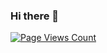 ### Hi there 👋

[![Page Views Count](https://badges.toozhao.com/badges/01F3AQZSCQ8GPVP4G96AMR8R7Q/green.svg)](https://badges.toozhao.com/stats/01F3AQZSCQ8GPVP4G96AMR8R7Q "Get your own page views count badge on badges.toozhao.com")
